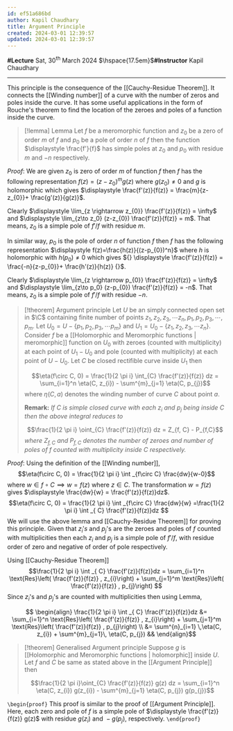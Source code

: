 ```yaml
---
id: ef51a686bd
author: Kapil Chaudhary
title: Argument Principle
created: 2024-03-01 12:39:57
updated: 2024-03-01 12:39:57
---
```


**#Lecture** Sat, 30<sup>th</sup> March 2024 $\hspace{17.5em}$**#Instructor** Kapil Chaudhary

---

This principle is the consequence of the [[Cauchy-Residue Theorem]]. It connects the [[Winding number]] of a curve with the number of zeros and poles inside the curve. It has some useful applications in the form of Rouche's theorem to find the location of the zeroes and poles of a function inside the curve.

> [!lemma] Lemma
> Let $f$ be a meromorphic function and $z_0$ be a zero of order $m$ of $f$ and $p_0$ be a pole of order $n$ of $f$ then the function $\displaystyle \frac{f'}{f}$ has simple poles at $z_0$ and $p_0$ with residue $m$ and $-n$ respectively.

*Proof*: We are given $z_0$ is zero of order $m$ of function $f$ then $f$ has the following representation $f(z)=(z-z_0)^m g(z)$ where $g(z_0) \neq 0$ and $g$ is holomorphic which gives $\displaystyle \frac{f'(z)}{f(z)} = \frac{m}{z-z_{0}}+ \frac{g'(z)}{g(z)}$.

Clearly $\displaystyle \lim_{z \rightarrow z_{0}} \frac{f'(z)}{f(z)} = \infty$ and $\displaystyle \lim_{z\to z_0} (z-z_{0}) \frac{f'(z)}{f(z)} = m$. That means, $z_0$ is a simple pole of $f'/f$ with residue $m$.

In similar way, $p_0$ is the pole of order $n$ of function $f$ then $f$ has the following representation 
$\displaystyle f(z)=\frac{h(z)}{(z-p_{0})^n}$ where $h$ is holomorphic with $h(p_0)\neq 0$ which gives ${} \displaystyle \frac{f'(z)}{f(z)} = \frac{-n}{z-p_{0}}+ \frac{h'(z)}{h(z)} {}$.

Clearly $\displaystyle \lim_{z \rightarrow p_{0}} \frac{f'(z)}{f(z)} = \infty$ and $\displaystyle \lim_{z\to p_0} (z-p_{0}) \frac{f'(z)}{f(z)} = -n$. That means, $z_0$ is a simple pole of $f'/f$ with residue $-n$.
$$\tag*{Q.E.D.}$$


> [!theorem] Argument principle
> Let $U$ be an simply connected open set in $\C$ containing finite number of points $z_1,z_2,z_3, \cdots z_n, p_1,p_2,p_3, \cdots, p_m$. Let $U_0 = U - \{p_1,p_2,p_3, \cdots  p_m \}$ and $U_1= U_{0}- \{ z_1,z_2,z_3, \cdots z_n \}$. Consider $f$ be a [[Holomorphic and Meromorphic functions | meromorphic]]  function on $U_0$ with zeroes (counted with multiplicity) at each point of $U_1-U_0$ and pole (counted with multiplicity) at each point of $U-U_0$. Let $C$ be closed rectifible curve inside $U_1$ then 
> 
> $$\eta(f\circ C, 0) = \frac{1}{2 \pi i} \int_{C} \frac{f'(z)}{f(z)} dz  = \sum_{i=1}^n \eta(C, z_{i}) - \sum^{m}_{j=1} \eta(C, p_{j})$$
> where $\eta(C,a)$ denotes the winding number of curve $C$ about point $a$.
> 
> **Remark:** *If $C$ is simple closed curve with each $z_i$ and $p_j$ being inside $C$ then the above integral reduces to*
> 
> $$\frac{1}{2 \pi i} \oint_{C} \frac{f'(z)}{f(z)} dz = Z_{f, C} - P_{f,C}$$ 
> *where $Z_{f,C}$ and $P_{f,C}$ denotes the number of zeroes and number of poles of $f$ counted with multiplicity inside $C$ respectively.*

*Proof*: Using the definition of the [[Winding number]], $$\eta(f\circ C, 0) = \frac{1}{2 \pi i} \int _{f\circ C} \frac{dw}{w-0}$$ where $w\in f\circ C \implies w=f(z)$ where $z \in C$. The transformation $w=f(z)$ gives $\displaystyle \frac{dw}{w} = \frac{f'(z)}{f(z)}dz$.
$$\eta(f\circ C, 0) = \frac{1}{2 \pi i} \int _{f\circ C} \frac{dw}{w} =\frac{1}{2 \pi i} \int _{ C} \frac{f'(z)}{f(z)}dz  $$
We will use the above lemma and [[Cauchy-Residue Theorem]] for proving this principle.
Given that $z_i's$ and $p_j$'s are the zeroes and poles of $f$ counted with multiplicities then each $z_i$ and $p_j$ is a simple pole of $f'/f$, with residue order of zero and negative of order of pole respectively.

Using [[Cauchy-Residue Theorem]] 
$$\frac{1}{2 \pi i} \int _{ C} \frac{f'(z)}{f(z)}dz  = \sum_{i=1}^n \text{Res}\left( \frac{f'(z)}{f(z)} , z_{i}\right) +  \sum_{j=1}^m \text{Res}\left( \frac{f'(z)}{f(z)} , p_{j}\right) $$
Since $z_{i}$'s and $p_{j}$'s are counted with multiplicities then using Lemma,

$$
\begin{align}
\frac{1}{2 \pi i} \int _{ C} \frac{f'(z)}{f(z)}dz  &= \sum_{i=1}^n \text{Res}\left( \frac{f'(z)}{f(z)} , z_{i}\right) +  \sum_{j=1}^m \text{Res}\left( \frac{f'(z)}{f(z)} , p_{j}\right) \\ &= \sum^{n}_{i=1} \,\eta(C, z_{i}) + \sum^{m}_{j=1}\, \eta(C, p_{j}) &&
\end{align}$$

$$\tag*{Q.E.D.}$$
> [!theorem] Generalised Argument principle
> Suppose $g$ is [[Holomorphic and Meromorphic functions | holomorphic]] inside $U$. Let $f$ and $C$ be same as stated above in the [[Argument Principle]] then
>
> $$\frac{1}{2 \pi i}\oint_{C} \frac{f'(z)}{f(z)} g(z) dz =  \sum_{i=1}^n \eta(C, z_{i}) g(z_{i}) - \sum^{m}_{j=1} \eta(C, p_{j}) g(p_{j})$$

`\begin{proof}`
This proof is similar to the proof of [[Argument Principle]]. Here, each zero and pole of $f$ is a simple pole of $\displaystyle \frac{f'(z)}{f(z)} g(z)$ with residue $g(z_{i})$ and ${} -g(p_{j})$, respectively.
`\end{proof}`

